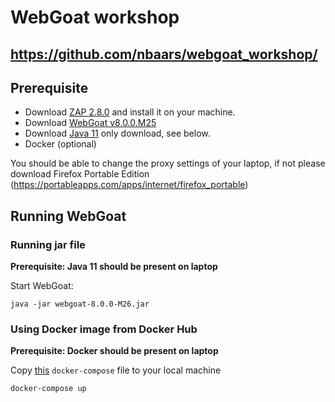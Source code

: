 # WebGoat workshop

## https://github.com/nbaars/webgoat_workshop/
## Prerequisite

- Download [ZAP 2.8.0](https://github.com/zaproxy/zaproxy/wiki/Downloads) and install it on your machine.
- Download [WebGoat v8.0.0.M25](https://github.com/WebGoat/WebGoat/releases/tag/v8.0.0.M26)
- Download [Java 11](https://jdk.java.net/archive/) only download, see below.
- Docker (optional)

You should be able to change the proxy settings of your laptop, if not please download Firefox Portable Edition (https://portableapps.com/apps/internet/firefox_portable)

## Running WebGoat

### Running jar file

**Prerequisite: Java 11 should be present on laptop**

Start WebGoat:

```
java -jar webgoat-8.0.0-M26.jar
```

### Using Docker image from Docker Hub

**Prerequisite: Docker should be present on laptop**

Copy [this](https://github.com/WebGoat/WebGoat/blob/develop/docker-compose.yml) `docker-compose` file to your local machine 

```
docker-compose up
```
